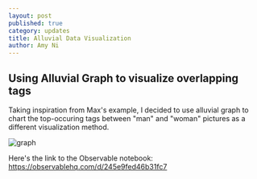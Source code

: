 ```yaml
---
layout: post
published: true
category: updates
title: Alluvial Data Visualization
author: Amy Ni
---
```

## Using Alluvial Graph to visualize overlapping tags

Taking inspiration from Max's example, I decided to use alluvial graph to chart the top-occuring tags between "man" and "woman" pictures as a different visualization method.

![graph](https://imgur.com/a/D5YBzw2)

Here's the link to the Observable notebook: https://observablehq.com/d/245e9fed46b31fc7